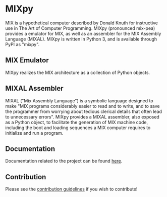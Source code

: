 # MIXpy
MIX is a hypothetical computer described by Donald Knuth for
instructive use in The Art of Computer Programming. MIXpy
(pronounced mix-pea) provides a emulator for MIX, as well as an
assembler for the MIX Assembly Language (MIXAL). MIXpy is written
in Python 3, and is available through PyPI as "mixpy".

## MIX Emulator
MIXpy realizes the MIX architecture as a collection of Python
objects.

## MIXAL Assembler
MIXAL ("Mix Assembly Language") is a symbolic language designed
to make "MIX programs considerably easier to read and to write,
and to save the programmer from worrying about tedious clerical
details that often lead to unnecessary errors". MIXpy provides a
MIXAL assembler, also exposed as a Python object, to facilitate
the generation of MIX machine code, including the boot and
loading sequences a MIX computer requires to initialize and run a
program.

## Documentation

Documentation related to the project can be found
[here](docs/main.md).

## Contribution

Please see the [contribution guidelines](contribution.md) if you
wish to contribute!
